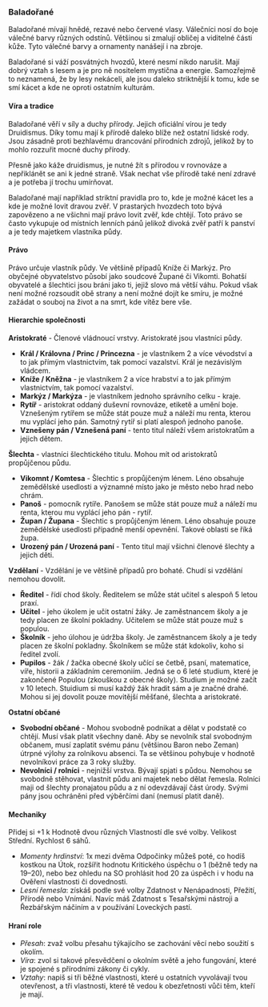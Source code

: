 ### Baladořané

Baladořané mívají hnědé, rezavé nebo červené vlasy. Válečníci nosí do boje válečné barvy různých odstínů. Většinou si zmalují obličej a viditelné části kůže. Tyto válečné barvy a ornamenty nanášejí i na zbroje.

Baladořané si váží posvátných hvozdů, které nesmí nikdo narušit. Mají dobrý vztah s lesem a je pro ně nositelem mystična a energie. Samozřejmě to neznamená, že by lesy nekáceli, ale jsou daleko striktnější k tomu, kde se smí kácet a kde ne oproti ostatním kulturám.

#### Víra a tradice

Baladořané věří v síly a duchy přírody. Jejich oficiální vírou je tedy Druidismus. Díky tomu mají k přírodě daleko blíže než ostatní lidské rody. Jsou zásadně proti bezhlavému drancování přírodních zdrojů, jelikož by to mohlo rozzuřit mocné duchy přírody.

Přesně jako káže druidismus, je nutné žít s přírodou v rovnováze a nepřiklánět se ani k jedné straně. Však nechat vše přírodě také není zdravé a je potřeba jí trochu umírňovat.

Baladořané mají například striktní pravidla pro to, kde je možné kácet les a kde je možné lovit dravou zvěř. V prastarých hvozdech toto bývá zapovězeno a ne všichni mají právo lovit zvěř, kde chtějí. Toto právo se často vykupuje od místních lenních pánů jelikož divoká zvěř patří k panství a je tedy majetkem vlastníka půdy.

#### Právo

Právo určuje vlastník půdy. Ve většině případů Kníže či Markýz. Pro obyčejné obyvatelstvo působí jako soudcové Župané či Vikomti. Bohatší obyvatelé a šlechtici jsou bráni jako ti, jejiž slovo má větší váhu. Pokud však není možné rozsoudit obě strany a není možné dojít ke smíru, je možné zažádat o souboj na život a na smrt, kde vítěz bere vše.

#### Hierarchie společnosti

**Aristokraté** - Členové vládnoucí vrstvy. Aristokraté jsou vlastníci půdy.
* **Král / Královna / Princ / Princezna** - je vlastníkem 2 a více vévodství a to jak přímým vlastnictvím, tak pomocí vazalství. Král je nezávislým vládcem.
* **Kníže / Kněžna** - je vlastníkem 2  a více hrabství a to jak přímým vlastnictvím, tak pomocí vazalství.
* **Markýz / Markýza** - je vlastníkem jednoho správního celku - kraje.
* **Rytíř** - aristokrat oddaný duševní rovnováze, etiketě a umění boje. Vznešeným rytířem se může stát pouze muž a náleží mu renta, kterou mu vyplácí jeho pán. Samotný rytíř si platí alespoň jednoho panoše.
* **Vznešeny pán / Vznešená paní** - tento titul náleží všem aristokratům a jejich dětem.


**Šlechta** - vlastníci šlechtického titulu. Mohou mít od aristokratů propůjčenou půdu.
* **Vikomnt / Komtesa** - Šlechtic s propůjčeným lénem. Léno obsahuje zemědělské usedlosti a významné místo jako je město nebo hrad nebo chrám.
* **Panoš** - pomocník rytíře. Panošem se může stát pouze muž a náleží mu renta, kterou mu vyplácí jeho pán - rytíř.
* **Župan / Župana** - Šlechtic s propůjčeným lénem. Léno obsahuje pouze zemědělské usedlosti případně menší opevnění. Takové oblasti se říká župa.
* **Urozený pán / Urozená paní** - Tento titul mají všichni členové šlechty a jejich děti.

**Vzdělaní** - Vzdělání je ve většině případů pro bohaté. Chudí si vzdělání nemohou dovolit.
* **Ředitel** - řídí chod školy. Ředitelem se může stát učitel s alespoň 5 letou praxí.
* **Učitel** - jeho úkolem je učit ostatní žáky. Je zaměstnancem školy a je tedy placen ze školní pokladny. Učitelem se může stát pouze muž s populou.
* **Školník** - jeho úlohou je údržba školy. Je zaměstnancem školy a je tedy placen ze školní pokladny. Školníkem se může stát kdokoliv, koho si ředitel zvolí.
* **Pupilos** - žák / žačka obecné školy učící se četbě, psaní, matematice, víře, historii a základním ceremoniím. Jedná se o 6 leté studium, které je zakončené Populou (zkouškou z obecné školy). Studium je možné začít v 10 letech. Stuidium si musí každý žák hradit sám a je značné drahé. Mohou si jej dovolit pouze movitější měšťané, šlechta a aristokraté.

**Ostatní občané**
* **Svobodní občané** - Mohou svobodně podnikat a dělat v podstatě co chtějí. Musí však platit všechny daně. Aby se nevolník stal svobodným občanem, musí zaplatit svému pánu (většinou Baron nebo Zeman) útrpné výlohy za rolníkovu absenci. Ta se většinou pohybuje v hodnotě nevolníkovi práce za 3 roky služby.
* **Nevolníci / rolníci** - nejnižší vrstva. Bývají spjati s půdou. Nemohou se svobodně stěhovat, vlastnit půdu ani majetek nebo dělat řemesla. Rolníci maji od šlechty pronajatou půdu a z ní odevzdávají část úrody. Svými pány jsou ochráněni před výběrčími daní (nemusí platit daně).

#### Mechaniky
Přidej si +1 k Hodnotě dvou různých Vlastností dle své volby. Velikost Střední. Rychlost 6 sáhů.

- *Momenty hrdinství*: 1x mezi dvěma Odpočinky můžeš poté, co hodíš kostkou na Útok, rozšířit hodnotu Kritického úspěchu o 1 (běžně tedy na 19–20), nebo bez ohledu na SO prohlásit hod 20 za úspěch i v hodu na Ověření vlastnosti či dovednosti.
- *Lesní řemesla*: získáš podle své volby Zdatnost v Nenápadnosti, Přežití, Přírodě nebo Vnímání. Navíc máš Zdatnost s Tesařskými nástroji a Řezbářským náčiním a v používání Loveckých pastí.

#### Hraní role
- *Přesah*: zvaž volbu přesahu týkajícího se zachování
věcí nebo soužití s okolím.
- *Víra*: zvol si takové přesvědčení o okolním
světě a jeho fungování, které je spojené s přírodními
zákony či cykly.
- *Vztahy*: napiš si tři běžné vlastnosti, které
u ostatních vyvolávají tvou otevřenost, a tři
vlastnosti, které tě vedou k obezřetnosti vůči
těm, kteří je mají.
